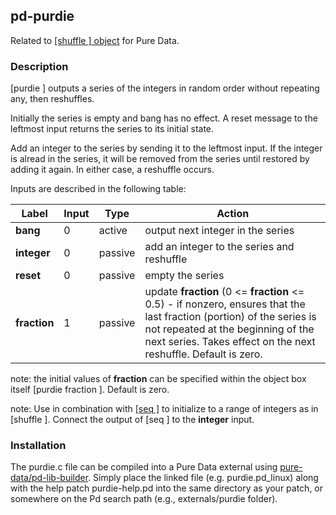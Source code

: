 ## pd-purdie
Related to [[shuffle ] object](https://github.com/metamystical/pd-shuffle) for Pure Data.

### Description

[purdie ] outputs a series of the integers in random order without repeating any, then reshuffles. 

Initially the series is empty and bang has no effect. A reset message to the leftmost input returns the series to its initial state. 

Add an integer to the series by sending it to the leftmost input. If the integer is alread in the series, it will be removed from the series until restored by adding it again. In either case, a reshuffle occurs.

Inputs are described in the following table:

| Label    | Input | Type    | Action                                                                                                                                 |
|----------|---------|---------|----------------------------------------------------------------------------------------------------------------------------------------|
| **bang**     | 0       | active   | output next integer in the series |
| **integer**   | 0       | passive  | add an integer to the series and reshuffle |
| **reset**    | 0       | passive  | empty the series |
| **fraction** | 1       | passive  | update **fraction** (0 <= **fraction** <= 0.5) - if nonzero, ensures that the last fraction (portion) of the series is not repeated at the beginning of the next series. Takes effect on the next reshuffle. Default is zero. |

note: the initial values of **fraction** can be specified within the object box itself [purdie fraction ]. Default is zero.

note:  Use in combination with [[seq ]](https://github.com/metamystical/pd-seq) to initialize to a range of integers as in [shuffle ]. Connect the output of [seq ] to the **integer** input.

### Installation

The purdie.c file can be compiled into a Pure Data external using [pure-data/pd-lib-builder](https://github.com/pure-data/pd-lib-builder). Simply place the linked file (e.g. purdie.pd_linux) along with the help patch purdie-help.pd into the same directory as your patch, or somewhere on the Pd search path (e.g., externals/purdie folder).
